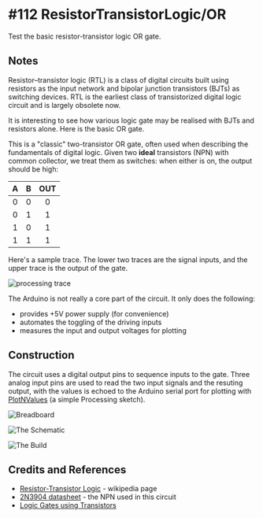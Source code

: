 # #112 ResistorTransistorLogic/OR

Test the basic resistor-transistor logic OR gate.


## Notes

Resistor–transistor logic (RTL) is a class of digital circuits built using resistors as the input network and
bipolar junction transistors (BJTs) as switching devices.
RTL is the earliest class of transistorized digital logic circuit and is largely obsolete now.

It is interesting to see how various logic gate may be realised with BJTs and resistors alone. Here is the basic OR gate.

This is a "classic" two-transistor OR gate, often used when describing the fundamentals of digital logic.
Given two **ideal** transistors (NPN) with common collector, we treat them as switches:
when either is on, the output should be high:

| A   | B   | OUT |
|:---:|:---:|:---:|
| 0   | 0   | 0   |
| 0   | 1   | 1   |
| 1   | 0   | 1   |
| 1   | 1   | 1   |

Here's a sample trace. The lower two traces are the signal inputs, and the upper trace is the output of the gate.

![processing trace](./assets/processing_trace.png?raw=true)

The Arduino is not really a core part of the circuit. It only does the following:
* provides +5V power supply (for convenience)
* automates the toggling of the driving inputs
* measures the input and output voltages for plotting

## Construction

The circuit uses a digital output pins to sequence inputs to the gate.
Three analog input pins are used to read the two input signals and the resuting output, with the values is echoed to the Arduino serial port
for plotting with [PlotNValues](../../../processing/PlotNValues) (a simple Processing sketch).

![Breadboard](./assets/OR_bb.jpg?raw=true)

![The Schematic](./assets/OR_schematic.jpg?raw=true)

![The Build](./assets/OR_build.jpg?raw=true)

## Credits and References
* [Resistor-Transistor Logic](https://en.wikipedia.org/wiki/Resistor%E2%80%93transistor_logic) - wikipedia page
* [2N3904 datasheet](https://www.futurlec.com/Transistors/2N3904.shtml) - the NPN used in this circuit
* [Logic Gates using Transistors](http://hyperphysics.phy-astr.gsu.edu/hbase/electronic/trangate.html)
